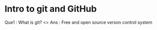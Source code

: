 # Intro to git and GitHub

Que1  : What is git? <>
Ans   : Free and open source verson control system
